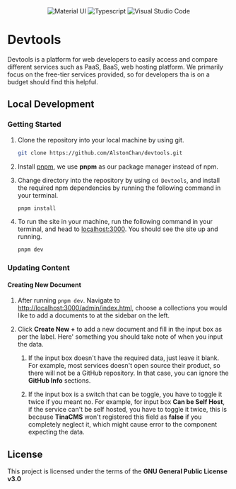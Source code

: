 <div align="center">
    <img src="https://res.cloudinary.com/practicaldev/image/fetch/s--yayk2pWn--/c_limit%2Cf_auto%2Cfl_progressive%2Cq_auto%2Cw_880/https://img.shields.io/badge/Material--UI-0081CB%3Fstyle%3Dfor-the-badge%26logo%3Dmaterial-ui%26logoColor%3Dwhite" alt="Material UI" />
    <img src="https://img.shields.io/badge/TypeScript-007ACC?style=for-the-badge&logo=typescript&logoColor=white" alt="Typescript" />
    <img src="https://img.shields.io/badge/Visual_Studio_Code-0078D4?style=for-the-badge&logo=visual%20studio%20code&logoColor=white" alt="Visual Studio Code" />
</div>

# Devtools

Devtools is a platform for web developers to easily access and compare different services such as PaaS, BaaS, web hosting platform. We primarily focus on the free-tier services provided, so for developers tha is on a budget should find this helpful.

## Local Development

### Getting Started

1. Clone the repository into your local machine by using git.

    ```bash
    git clone https://github.com/AlstonChan/devtools.git
    ```

2. Install [pnpm](https://pnpm.io/installation), we use **pnpm** as our package manager instead of npm.

3. Change directory into the repository by using `cd Devtools`, and install the required npm dependencies by running the following command in your terminal.

    ```bash
    pnpm install
    ```

4. To run the site in your machine, run the following command in your terminal, and head to [localhost:3000](http://localhost:3000). You should see the site up and running.

    ```bash
    pnpm dev
    ```

### Updating Content

#### Creating New Document

1. After running `pnpm dev`. Navigate to <http://localhost:3000/admin/index.html>, choose a collections you would like to add a documents to at the sidebar on the left.

2. Click **Create New +** to add a new document and fill in the input box as per the label. Here' something you should take note of when you input the data.

    1. If the input box doesn't have the required data, just leave it blank. For example, most services doesn't open source their product, so there will not be a GitHub repository. In that case, you can ignore the **GitHub Info** sections.

    2. If the input box is a switch that can be toggle, you have to toggle it twice if you meant no. For example, for input box **Can be Self Host**, if the service can't be self hosted, you have to toggle it twice, this is because **TinaCMS** won't registered this field as **false** if you completely neglect it, which might cause error to the component expecting the data.

## License

This project is licensed under the terms of the **GNU General Public License v3.0**
